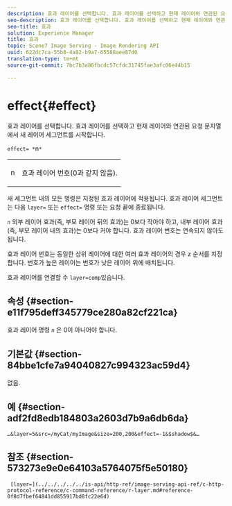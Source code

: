 ```yaml
---
description: 효과 레이어를 선택합니다. 효과 레이어를 선택하고 현재 레이어와 연관된 요청 문자열에서 새 레이어 세그먼트를 시작합니다.
seo-description: 효과 레이어를 선택합니다. 효과 레이어를 선택하고 현재 레이어와 연관된 요청 문자열에서 새 레이어 세그먼트를 시작합니다.
seo-title: 효과
solution: Experience Manager
title: 효과
topic: Scene7 Image Serving - Image Rendering API
uuid: 622dc7ca-55b8-4a82-b9a7-65588aee87d0
translation-type: tm+mt
source-git-commit: 7bc7b3a86fbcdc57cfdc31745fae3afc06e44b15

---
```



# effect{#effect}

효과 레이어를 선택합니다. 효과 레이어를 선택하고 현재 레이어와 연관된 요청 문자열에서 새 레이어 세그먼트를 시작합니다.

`effect= *`n`*`

<table id="simpletable_C48DABF486604D2B9F3CBC1CD01AC76D"> 
 <tr class="strow"> 
  <td class="stentry"> <p><span class="codeph"> <span class="varname"> n</span></span> </p> </td> 
  <td class="stentry"> <p>효과 레이어 번호(0과 같지 않음). </p></td> 
 </tr> 
</table>

새 세그먼트 내의 모든 명령은 지정된 효과 레이어에 적용됩니다. 효과 레이어 세그먼트는 다음 `layer=` 또는 `effect=` 명령 또는 요청 끝에 종료됩니다.

*`n`* 외부 레이어 효과(즉, 부모 레이어 뒤의 효과)는 0보다 작아야 하고, 내부 레이어 효과(즉, 부모 레이어 내의 효과)는 0보다 커야 합니다. 효과 레이어 번호는 연속되지 않아도 됩니다.

효과 레이어 번호는 동일한 상위 레이어에 대한 여러 효과 레이어의 경우 z 순서를 지정합니다. 번호가 높은 레이어는 번호가 낮은 레이어 위에 배치됩니다.

효과 레이어를 연결할 수 `layer=comp`있습니다.

## 속성 {#section-e11f795deff345779ce280a82cf221ca}

효과 레이어 명령 *`n`* 은 0이 아니어야 합니다.

## 기본값 {#section-84bbe1cfe7a94040827c994323ac59d4}

없음.

## 예 {#section-adf2fd8edb184803a2603d7b9a6db6da}

`…&layer=5&src=/myCat/myImage&size=200,200&effect=-1&$shadow$&…`

## 참조 {#section-573273e9e0e64103a5764075f5e50180}

` [layer=](../../../../../is-api/http-ref/image-serving-api-ref/c-http-protocol-reference/c-command-reference/r-layer.md#reference-0f8d7fbef64841dd855917bd8fc22e6d)`
